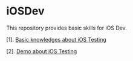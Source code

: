 # iOSDev

This repository provides basic skills for iOS Dev.

[1]. [Basic knowledges about iOS Testing](https://github.com/coder4869/iOSDev/tree/master/Testing)

[2]. [Demo about iOS Testing](https://github.com/coder4869/iOSDev/tree/master/iOSOCDemoS/iOSDemo)
